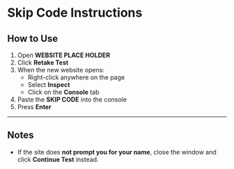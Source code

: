 

# Skip Code Instructions

## How to Use

1. Open **WEBSITE PLACE HOLDER**  
2. Click **Retake Test**  
3. When the new website opens:  
   - Right-click anywhere on the page  
   - Select **Inspect**  
   - Click on the **Console** tab  
4. Paste the **SKIP CODE** into the console  
5. Press **Enter**

---

## Notes

- If the site does **not prompt you for your name**, close the window and click **Continue Test** instead.  
